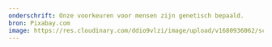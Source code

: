```yaml
---
onderschrift: Onze voorkeuren voor mensen zijn genetisch bepaald.
bron: Pixabay.com
image: https://res.cloudinary.com/ddio9vlzi/image/upload/v1680936062/sciencegeek/posts/vriendschap-dna-2-lichamen.jpg
---
```

